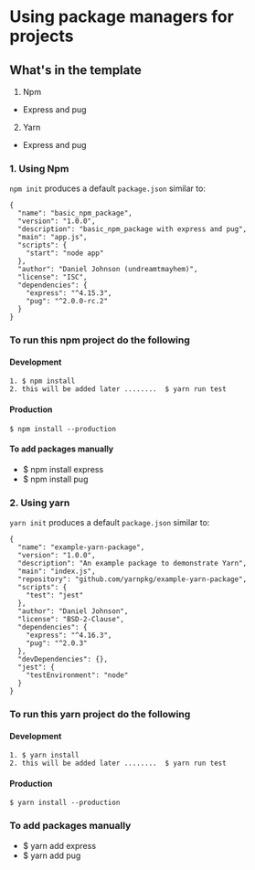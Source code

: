 # Using package managers for projects

## What's in the template
1. Npm
  - Express and pug 
2. Yarn 
  - Express and pug



### 1. Using Npm 

`npm init` produces a default `package.json` similar to:
```
{
  "name": "basic_npm_package",
  "version": "1.0.0",
  "description": "basic_npm_package with express and pug",
  "main": "app.js",
  "scripts": {
    "start": "node app"
  },
  "author": "Daniel Johnson (undreamtmayhem)",
  "license": "ISC",
  "dependencies": {
    "express": "^4.15.3",
    "pug": "^2.0.0-rc.2"
  }
}

```
### To run this npm project do the following

#### Development
```
1. $ npm install
2. this will be added later ........  $ yarn run test

```
#### Production

```
$ npm install --production
```

#### To add packages manually
- $ npm install express
- $ npm install pug



### 2. Using yarn 

`yarn init` produces a default `package.json` similar to:
```
{
  "name": "example-yarn-package",
  "version": "1.0.0",
  "description": "An example package to demonstrate Yarn",
  "main": "index.js",
  "repository": "github.com/yarnpkg/example-yarn-package",
  "scripts": {
    "test": "jest"
  },
  "author": "Daniel Johnson",
  "license": "BSD-2-Clause",
  "dependencies": {
    "express": "^4.16.3",
    "pug": "^2.0.3"
  },
  "devDependencies": {},
  "jest": {
    "testEnvironment": "node"
  }
}

```
### To run this yarn project do the following

#### Development
```
1. $ yarn install
2. this will be added later ........  $ yarn run test

```
#### Production

```
$ yarn install --production
```

### To add packages manually
- $ yarn add express
- $ yarn add pug


